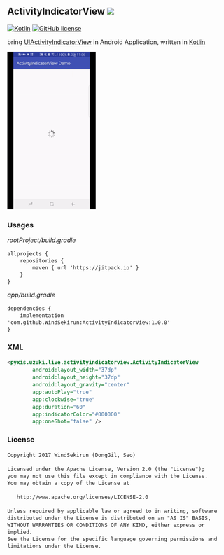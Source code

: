 ## ActivityIndicatorView [![](https://jitpack.io/v/WindSekirun/ActivityIndicatorView.svg)](https://jitpack.io/#WindSekirun/ActivityIndicatorView)

[![Kotlin](https://img.shields.io/badge/kotlin-1.2.0-blue.svg)](http://kotlinlang.org)	[![GitHub license](https://img.shields.io/badge/license-Apache%20License%202.0-blue.svg?style=flat)](http://www.apache.org/licenses/LICENSE-2.0)

bring [UIActivityIndicatorView](https://developer.apple.com/documentation/uikit/uiactivityindicatorview) in Android Application, written in [Kotlin](http://kotlinlang.org)

<img src="https://github.com/WindSekirun/ActivityIndicatorView/blob/master/art/image.gif" width="202" height="360">

### Usages
*rootProject/build.gradle*
```	
allprojects {
    repositories {
	    maven { url 'https://jitpack.io' }
    }
}
```

*app/build.gradle*
```
dependencies {
    implementation 'com.github.WindSekirun:ActivityIndicatorView:1.0.0'
}
```

### XML
```XML
<pyxis.uzuki.live.activityindicatorview.ActivityIndicatorView
        android:layout_width="37dp"
        android:layout_height="37dp"
        android:layout_gravity="center"
        app:autoPlay="true"
        app:clockwise="true"
        app:duration="60"
        app:indicatorColor="#000000"
        app:oneShot="false" />
```

### License 
```
Copyright 2017 WindSekirun (DongGil, Seo)

Licensed under the Apache License, Version 2.0 (the "License");
you may not use this file except in compliance with the License.
You may obtain a copy of the License at

   http://www.apache.org/licenses/LICENSE-2.0

Unless required by applicable law or agreed to in writing, software
distributed under the License is distributed on an "AS IS" BASIS,
WITHOUT WARRANTIES OR CONDITIONS OF ANY KIND, either express or implied.
See the License for the specific language governing permissions and
limitations under the License.
```
